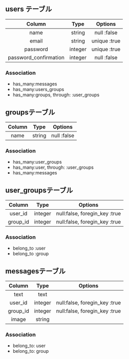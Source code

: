 ## users テーブル

|Column|Type|Options|
|:--------:|:-------:|:-----------:|
|name|string|null :false|
|email|string|unique :true|
|password|integer|unique :true|
|password_confirmation|integer|null :false|

### Association
- has_many:messages
- has_many:users_groups
- has_many:groups, through: :user_groups


## groupsテーブル

|Column|Type|Options|
|:--------:|:-------:|:-----------:|
|name|string|null :false|

### Association
- has_many:user_groups
- has_many:user, through: :user_groups
- has_many:messages


## user_groupsテーブル

|Column|Type|Options|
|:--------:|:-------:|:-----------:|
|user_id|integer|null:false, foregin_key :true|
|group_id|integer|null:false, foregin_key :true|

### Association
- belong_to :user
- belong_to :group

## messagesテーブル
|Column|Type|Options|
|:--------:|:-------:|:-----------:|
|text|text||
|user_id|integer|null:false, foregin_key :true|
|group_id|integer|null:false, foregin_key :true|
|image|string||

### Association
- belong_to: user
- belong_to: group

